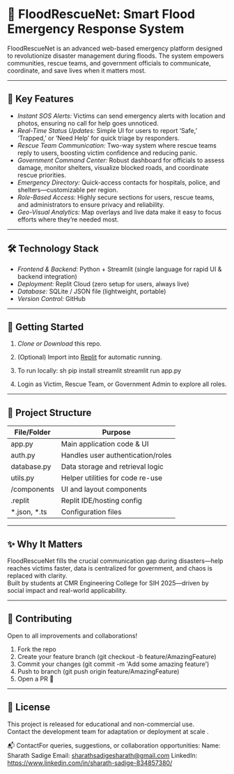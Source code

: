 
# 🚨 FloodRescueNet: Smart Flood Emergency Response System

FloodRescueNet is an advanced web-based emergency platform designed to revolutionize disaster management during floods. The system empowers communities, rescue teams, and government officials to communicate, coordinate, and save lives when it matters most.

***

## 🌟 Key Features

- *Instant SOS Alerts:* Victims can send emergency alerts with location and photos, ensuring no call for help goes unnoticed.
- *Real-Time Status Updates:* Simple UI for users to report ‘Safe,’ ‘Trapped,’ or ‘Need Help’ for quick triage by responders.
- *Rescue Team Communication:* Two-way system where rescue teams reply to users, boosting victim confidence and reducing panic.
- *Government Command Center:* Robust dashboard for officials to assess damage, monitor shelters, visualize blocked roads, and coordinate rescue priorities.
- *Emergency Directory:* Quick-access contacts for hospitals, police, and shelters—customizable per region.
- *Role-Based Access:* Highly secure sections for users, rescue teams, and administrators to ensure privacy and reliability.
- *Geo-Visual Analytics:* Map overlays and live data make it easy to focus efforts where they’re needed most.

***

## 🛠 Technology Stack

- *Frontend & Backend:* Python + Streamlit (single language for rapid UI & backend integration)
- *Deployment:* Replit Cloud (zero setup for users, always live)
- *Database:* SQLite / JSON file (lightweight, portable)
- *Version Control:* GitHub

***

## 🏃 Getting Started

1. *Clone or Download* this repo.
2. (Optional) Import into [Replit](https://replit.com/) for automatic running.
3. To run locally:
   sh
   pip install streamlit
   streamlit run app.py
   
4. Login as Victim, Rescue Team, or Government Admin to explore all roles.

***

## 📁 Project Structure

| File/Folder       | Purpose                                  |
|-------------------|------------------------------------------|
| app.py          | Main application code & UI               |
| auth.py         | Handles user authentication/roles        |
| database.py     | Data storage and retrieval logic         |
| utils.py        | Helper utilities for code re-use         |
| /components     | UI and layout components                 |
| .replit         | Replit IDE/hosting config                |
| *.json, *.ts    | Configuration files                      |

***

## ✨ Why It Matters

FloodRescueNet fills the crucial communication gap during disasters—help reaches victims faster, data is centralized for government, and chaos is replaced with clarity.  
Built by students at CMR Engineering College for SIH 2025—driven by social impact and real-world applicability.

***

## 🤝 Contributing

Open to all improvements and collaborations!  
1. Fork the repo  
2. Create your feature branch (git checkout -b feature/AmazingFeature)
3. Commit your changes (git commit -m 'Add some amazing feature')
4. Push to branch (git push origin feature/AmazingFeature)
5. Open a PR 🚀

***

## 📄 License

This project is released for educational and non-commercial use.  
Contact the development team for adaptation or deployment at scale .

 📬 ContactFor queries, suggestions, or collaboration opportunities:
 Name: Sharath Sadige
 Email: sharathsadigesharath@gmail.com
 LinkedIn: https://www.linkedin.com/in/sharath-sadige-834857380/
